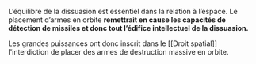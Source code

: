 L’équilibre de la dissuasion est essentiel dans la relation à l’espace. Le placement d’armes en orbite **remettrait en cause les capacités de détection de missiles et donc tout l’édifice intellectuel de la dissuasion.**

Les grandes puissances ont donc inscrit dans le [[Droit spatial]] l'interdiction de placer des armes de destruction massive en orbite.
